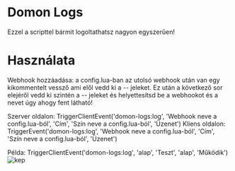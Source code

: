 # Domon Logs

Ezzel a scripttel bármit logoltathatsz nagyon egyszerűen!

# Használata

Webhook hozzáadása: a config.lua-ban az utolsó webhook után van egy kikommentelt vessző ami elől vedd ki a -- jeleket. Ez után a következő sor elejéről vedd ki szintén a -- jeleket és helyettesítsd be a webhookot és a nevet úgy ahogy fent látható!

Szerver oldalon: TriggerClientEvent('domon-logs:log', 'Webhook neve a config.lua-ból', 'Cím', 'Szín neve a config.lua-ból', 'Üzenet')
Kliens oldalon: TriggerEvent('domon-logs:log', 'Webhook neve a config.lua-ból', 'Cím', 'Szín neve a config.lua-ból', 'Üzenet')

Példa: TriggerClientEvent('domon-logs:log', 'alap', 'Teszt', 'alap', 'Működik') 
![kep](https://cdn.discordapp.com/attachments/925329600723189810/939956173011050587/unknown.png)
